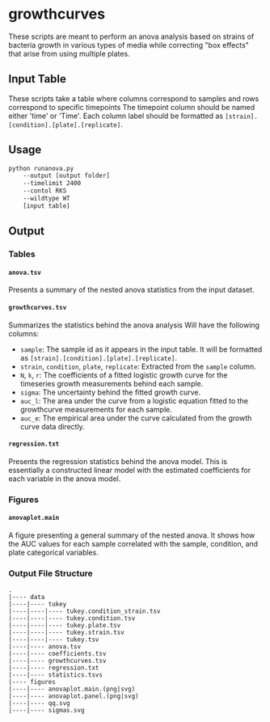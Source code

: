 # growthcurves
These scripts are meant to perform an anova analysis based on strains of bacteria growth in various types of media while correcting "box effects" that arise from using multiple plates.
## Input Table
These scripts take a table where columns correspond to samples and rows correspond to specific timepoints
The timepoint column should be named either 'time' or 'Time'.
Each column label should be formatted as `[strain].[condition].[plate].[replicate]`.

## Usage
```bash
python runanova.py
    --output [output folder]
    --timelimit 2400 
    --contol RKS
    --wildtype WT
    [input table]
```

## Output

### Tables

#### `anova.tsv`
Presents a summary of the nested anova statistics from the input dataset.

#### `growthcurves.tsv`
Summarizes the statistics behind the anova analysis
Will have the following columns:

- `sample`: The sample id as it appears in the input table. It will be formatted as `[strain].[condition].[plate].[replicate]`.
- `strain`, `condition`, `plate`, `replicate`: Extracted from the `sample` column.
- `N`, `k`, `r`: The coefficients of a fitted logistic growth curve for the timeseries growth measurements behind each sample.
- `sigma`: The uncertainty behind the fitted growth curve.
- `auc_l`: The area under the curve from a logistic equation fitted to the growthcurve measurements for each sample.
-  `auc_e`: The empirical area under the curve calculated from the growth curve data directly. 

#### `regression.txt`
Presents the regression statistics behind the anova model. This is essentially a constructed linear model with the estimated coefficients for each variable in the anova model.

### Figures

#### `anovaplot.main`
   A figure presenting a general summary of the nested anova. It shows how the AUC values for each sample correlated with the sample, condition, and plate categorical variables.

### Output File Structure
```
.
|---- data
|----|---- tukey
|----|----|---- tukey.condition_strain.tsv
|----|----|---- tukey.condition.tsv
|----|----|---- tukey.plate.tsv
|----|----|---- tukey.strain.tsv
|----|----|---- tukey.tsv
|----|---- anova.tsv
|----|---- coefficients.tsv
|----|---- growthcurves.tsv
|----|---- regression.txt
|----|---- statistics.tsvs
|---- figures
|----|---- anovaplot.main.(png|svg)
|----|---- anovaplot.panel.(png|svg)
|----|---- qq.svg
|----|---- sigmas.svg
````
